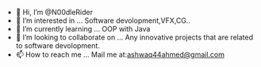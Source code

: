 - 👋 Hi, I’m @N00dleRider
- 👀 I’m interested in ... Software devolopment,VFX,CG..
- 🌱 I’m currently learning ... OOP with Java
- 💞️ I’m looking to collaborate on ... Any innovative projects that are related to software devolopment.
- 📫 How to reach me ... Mail me at:ashwaq44ahmed@gmail.com

<!---
N00dleRider/N00dleRider is a ✨ special ✨ repository because its `README.md` (this file) appears on your GitHub profile.
You can click the Preview link to take a look at your changes.
--->
